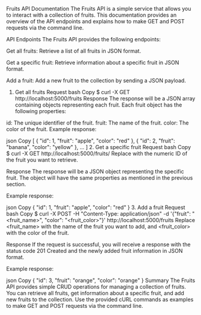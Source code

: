 Fruits API Documentation
The Fruits API is a simple service that allows you to interact with a collection of fruits. This documentation provides an overview of the API endpoints and explains how to make GET and POST requests via the command line.

API Endpoints
The Fruits API provides the following endpoints:

Get all fruits: Retrieve a list of all fruits in JSON format.

Get a specific fruit: Retrieve information about a specific fruit in JSON format.

Add a fruit: Add a new fruit to the collection by sending a JSON payload.

1. Get all fruits
Request
bash
Copy
$ curl -X GET http://localhost:5000/fruits
Response
The response will be a JSON array containing objects representing each fruit. Each fruit object has the following properties:

id: The unique identifier of the fruit.
fruit: The name of the fruit.
color: The color of the fruit.
Example response:

json
Copy
[
    {
        "id": 1,
        "fruit": "apple",
        "color": "red"
    },
    {
        "id": 2,
        "fruit": "banana",
        "color": "yellow"
    },
    ...
]
2. Get a specific fruit
Request
bash
Copy
$ curl -X GET http://localhost:5000/fruits/<id>
Replace <id> with the numeric ID of the fruit you want to retrieve.

Response
The response will be a JSON object representing the specific fruit. The object will have the same properties as mentioned in the previous section.

Example response:

json
Copy
{
    "id": 1,
    "fruit": "apple",
    "color": "red"
}
3. Add a fruit
Request
bash
Copy
$ curl -X POST -H "Content-Type: application/json" -d '{"fruit": "<fruit_name>", "color": "<fruit_color>"}' http://localhost:5000/fruits
Replace <fruit_name> with the name of the fruit you want to add, and <fruit_color> with the color of the fruit.

Response
If the request is successful, you will receive a response with the status code 201 Created and the newly added fruit information in JSON format.

Example response:

json
Copy
{
    "id": 3,
    "fruit": "orange",
    "color": "orange"
}
Summary
The Fruits API provides simple CRUD operations for managing a collection of fruits. You can retrieve all fruits, get information about a specific fruit, and add new fruits to the collection. Use the provided cURL commands as examples to make GET and POST requests via the command line.